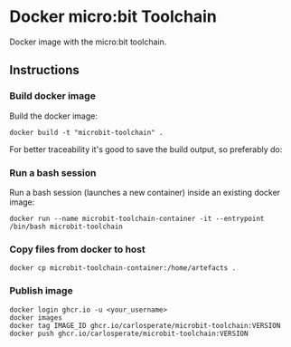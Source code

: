 # Docker micro:bit Toolchain

Docker image with the micro:bit toolchain.

## Instructions

### Build docker image

Build the docker image:

```
docker build -t "microbit-toolchain" .
```

For better traceability it's good to save the build output, so preferably do:

### Run a bash session

Run a bash session (launches a new container) inside an existing docker image:

```
docker run --name microbit-toolchain-container -it --entrypoint /bin/bash microbit-toolchain
```

### Copy files from docker to host

```
docker cp microbit-toolchain-container:/home/artefacts .
```

### Publish image

```
docker login ghcr.io -u <your_username>
docker images
docker tag IMAGE_ID ghcr.io/carlosperate/microbit-toolchain:VERSION
docker push ghcr.io/carlosperate/microbit-toolchain:VERSION
```
